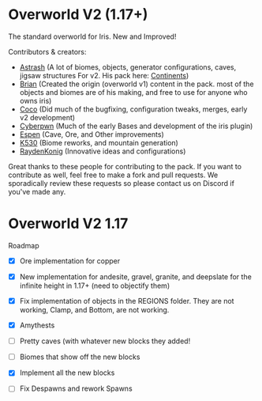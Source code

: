 # Overworld V2  (1.17+)
The standard overworld for Iris. New and Improved!


Contributors & creators:
- [Astrash](https://github.com/Astrashh) (A lot of biomes, objects, generator configurations, caves, jigsaw structures For v2. His pack here: [Continents](https://github.com/Astrashh/Continents))
- [Brian](https://github.com/NextdoorPsycho) (Created the origin (overworld v1) content in the pack. most of the objects and biomes are of his making, and free to use for anyone who owns iris)
- [Coco](https://github.com/CocoTheOwner/) (Did much of the bugfixing, configuration tweaks, merges, early v2 development)
- [Cyberpwn](https://github.com/cyberpwnn) (Much of the early Bases and development of the iris plugin)
- [Espen](https://github.com/espen96) (Cave, Ore, and Other improvements)
- [K530](https://github.com/K530-hub) (Biome reworks, and mountain generation)
- [RaydenKonig](https://github.com/RaydenKonig) (Innovative ideas and configurations)

Great thanks to these people for contributing to the pack.
If you want to contribute as well, feel free to make a fork and pull requests.
We sporadically review these requests so please contact us on Discord if you've made any.


# Overworld V2  1.17
Roadmap
- [x] Ore implementation for copper 
- [X] New implementation for andesite, gravel, granite, and deepslate for the infinite height in 1.17+ (need to objectify them)
- [X] Fix implementation of objects in the REGIONS folder. They are not working, Clamp, and Bottom, are not working.
- [X] Amythests
- [ ] Pretty caves (with whatever new blocks they added!
- [ ] Biomes that show off the new blocks
- [X] Implement all the new blocks
- [ ] Fix Despawns and rework Spawns

